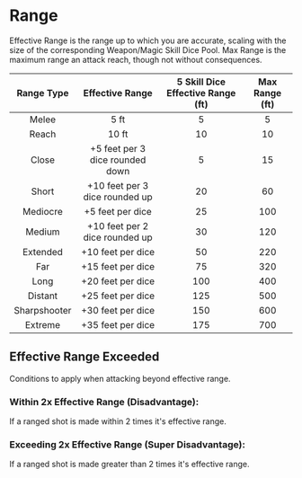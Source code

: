 # Range

Effective Range is the range up to which you are accurate, scaling with the size of the corresponding Weapon/Magic Skill Dice Pool. Max Range is the maximum range an attack reach, though not without consequences.

|  Range Type  |         Effective Range         | 5 Skill Dice Effective Range (ft) | Max Range (ft) |
| :----------: | :-----------------------------: | :-------------------------------: | :------------: |
|    Melee    |              5 ft              |                 5                 |       5       |
|    Reach    |              10 ft              |                10                |       10       |
|    Close    | +5 feet per 3 dice rounded down |                 5                 |       15       |
|    Short    | +10 feet per 3 dice rounded up |                20                |       60       |
|   Mediocre   |        +5 feet per dice        |                25                |      100      |
|    Medium    | +10 feet per 2 dice rounded up |                30                |      120      |
|   Extended   |        +10 feet per dice        |                50                |      220      |
|     Far     |        +15 feet per dice        |                75                |      320      |
|     Long     |        +20 feet per dice        |                100                |      400      |
|   Distant   |        +25 feet per dice        |                125                |      500      |
| Sharpshooter |        +30 feet per dice        |                150                |      600      |
|   Extreme   |        +35 feet per dice        |                175                |      700      |

## Effective Range Exceeded

Conditions to apply when attacking beyond effective range.

### Within 2x Effective Range (Disadvantage):

If a ranged shot is made within 2 times it's effective range.

### Exceeding 2x Effective Range (Super Disadvantage):

If a ranged shot is made greater than 2 times it's effective range.
